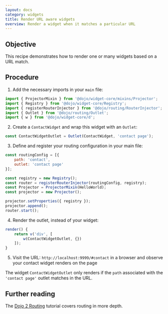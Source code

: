 ```yaml
---
layout: docs
category: widgets
title: Render URL aware widgets
overview: Render a widget when it matches a particular URL
---
```


## Objective

This recipe demonstrates how to render one or many widgets based on a URL match.

## Procedure

1. Add the necessary imports in your `main` file:

```js
import { ProjectorMixin } from '@dojo/widget-core/mixins/Projector';
import { Registry } from '@dojo/widget-core/Registry';
import { registerRouterInjector } from '@dojo/routing/RouterInjector';
import { Outlet } from '@dojo/routing/Outlet';
import { w } from '@dojo/widget-core/d';
```

2. Create a `ContactWidget` and wrap this widget with an `Outlet`:

```js
const ContactWidgetOutlet = Outlet(ContactWidget, 'contact page');
```

3. Define and register your routing configuration in your main file:

```js
const routingConfig = [{
    path: 'contact',
    outlet: 'contact page'
}];

const registry = new Registry();
const router = registerRouterInjector(routingConfig, registry);
const Projector = ProjectorMixin(HelloWorld);
const projector = new Projector();

projector.setProperties({ registry });
projector.append();
router.start();
```

4. Render the outlet, instead of your widget:

```js
render() {
    return v('div', [
        w(ContactWidgetOutlet, {})
    ]);
}
```

5. Visit the URL: `http://localhost:9999/#contact` in a browser and observe your contact widget renders on the page

The widget `ContactWidgetOutlet` only renders if the `path` associated with the `'contact page'` outlet matches in the URL.

## Further reading

The [Dojo 2 Routing](https://dojo.io/tutorials/1030_routing/) tutorial covers routing in more depth.
